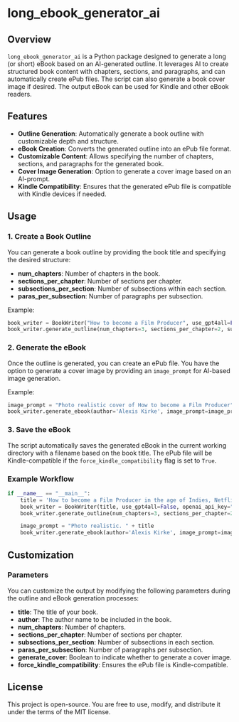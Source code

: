 # long_ebook_generator_ai

## Overview
`long_ebook_generator_ai` is a Python package designed to generate a long (or short) eBook based on an AI-generated outline. It leverages AI to create structured book content with chapters, sections, and paragraphs, and can automatically create ePub files. The script can also generate a book cover image if desired. The output eBook can be used for Kindle and other eBook readers.

## Features
- **Outline Generation**: Automatically generate a book outline with customizable depth and structure.
- **eBook Creation**: Converts the generated outline into an ePub file format.
- **Customizable Content**: Allows specifying the number of chapters, sections, and paragraphs for the generated book.
- **Cover Image Generation**: Option to generate a cover image based on an AI-prompt.
- **Kindle Compatibility**: Ensures that the generated ePub file is compatible with Kindle devices if needed.

## Usage

### 1. Create a Book Outline
You can generate a book outline by providing the book title and specifying the desired structure:
- **num_chapters**: Number of chapters in the book.
- **sections_per_chapter**: Number of sections per chapter.
- **subsections_per_section**: Number of subsections within each section.
- **paras_per_subsection**: Number of paragraphs per subsection.

Example:
```python
book_writer = BookWriter("How to become a Film Producer", use_gpt4all=False, openai_api_key="your openai key here")
book_writer.generate_outline(num_chapters=3, sections_per_chapter=2, subsections_per_section=3, paras_per_subsection=3)
```

### 2. Generate the eBook
Once the outline is generated, you can create an ePub file. You have the option to generate a cover image by providing an `image_prompt` for AI-based image generation.

Example:
```python
image_prompt = "Photo realistic cover of How to become a Film Producer"
book_writer.generate_ebook(author='Alexis Kirke', image_prompt=image_prompt)
```

### 3. Save the eBook
The script automatically saves the generated eBook in the current working directory with a filename based on the book title. The ePub file will be Kindle-compatible if the `force_kindle_compatibility` flag is set to `True`.

### Example Workflow
```python
if __name__ == "__main__":
    title = 'How to become a Film Producer in the age of Indies, Netflix, YouTube, and A.I.: A Step by Step Guide'
    book_writer = BookWriter(title, use_gpt4all=False, openai_api_key="your openai key here")
    book_writer.generate_outline(num_chapters=3, sections_per_chapter=2, subsections_per_section=3, paras_per_subsection=3)

    image_prompt = "Photo realistic. " + title
    book_writer.generate_ebook(author='Alexis Kirke', image_prompt=image_prompt)
```

## Customization

### Parameters
You can customize the output by modifying the following parameters during the outline and eBook generation processes:
- **title**: The title of your book.
- **author**: The author name to be included in the book.
- **num_chapters**: Number of chapters.
- **sections_per_chapter**: Number of sections per chapter.
- **subsections_per_section**: Number of subsections in each section.
- **paras_per_subsection**: Number of paragraphs per subsection.
- **generate_cover**: Boolean to indicate whether to generate a cover image.
- **force_kindle_compatibility**: Ensures the ePub file is Kindle-compatible.


## License
This project is open-source. You are free to use, modify, and distribute it under the terms of the MIT license.

